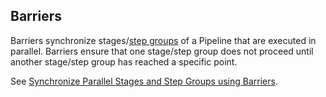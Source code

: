 ## Barriers

Barriers synchronize stages/[step groups](../cd-technical-reference/cd-gen-ref-category/step-groups.md) of a Pipeline that are executed in parallel. Barriers ensure that one stage/step group does not proceed until another stage/step group has reached a specific point.

See [Synchronize Parallel Stages and Step Groups using Barriers](synchronize-deployments-using-barriers.md).
